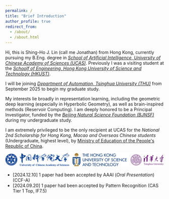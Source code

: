 ```yaml
---
permalink: /
title: "Brief Introduction"
author_profile: true
redirect_from: 
  - /about/
  - /about.html
---
```


Hi, this is Shing-Ho J. Lin (call me Jonathan) from Hong Kong, currently pursuing my B.Eng. degree in [*School of Artificial Intelligence, University of Chinese Academy of Sciences (UCAS)*](https://www.ucas.ac.cn). 
Previously I was a visiting student at the [*Schoolf of Engineering, Hong Kong University of Science and Technology (HKUST)*](https://seng.hkust.edu.hk/).

I will be joining [*Department of Automation, Tsinghua University (THU)*](https://www.au.tsinghua.edu.cn/) from September 2025 to begin my graduate study.

My interests lie broadly in representation learning, including the geometric deep learning (especially in Hyperbolic Geometry), as well as brain-inspired methods (Reservoir Computing). 
I am deeply honored to be a Principal Investigator, funded by the [*Beijing Natural Science Foundation (BJNSF)*](https://nsf.kw.beijing.gov.cn/bjnsfweb/) during my undergraduate study.

I am extremely privileged to be the only recipient at UCAS for the *National 2nd Scholarship for Hong Kong, Macao and Overseas Chinese students* (Undergraduate, highest level), by [Ministry of Education of the People's Republic of China](https://www.moe.gov.cn).

![university](../images/logo.png)

* [2024.12.10] 1 paper had been accepted by AAAI (*Oral Presentation*) (CCF-A)
* [2024.09.20] 1 paper had been accepted by Pattern Recognition (CAS Tier 1 Top, IF7.5)
